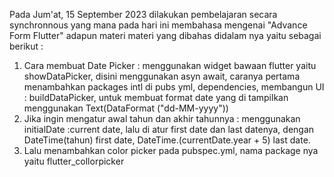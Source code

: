 Pada Jum'at, 15 September 2023 dilakukan  pembelajaran secara synchronnous yang  mana pada hari ini membahasa mengenai  "Advance Form Flutter" adapun materi materi yang dibahas didalam nya yaitu sebagai berikut : 
1. Cara membuat Date Picker  : menggunakan widget bawaan flutter yaitu showDataPicker, disini menggunakan asyn await, caranya pertama menambahkan packages intl di pubs yml, dependencies, membangun UI  : buildDataPicker, untuk membuat format date yang di tampilkan menggunakan Text(DataFormat ("dd-MM-yyyy"))
2.  Jika ingin mengatur awal tahun dan akhir tahunnya : menggunakan initialDate :current date, lalu di atur first date dan last datenya, dengan DateTime(tahun) first date, DateTime.(currentDate.year + 5) last date.
3. Lalu menambahkan color picker pada pubspec.yml, nama package nya yaitu  flutter_collorpicker